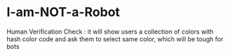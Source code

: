 # I-am-NOT-a-Robot
Human Verification Check :  it will show users a collection of colors with hash color code and ask them to select same color, which will be tough for bots
